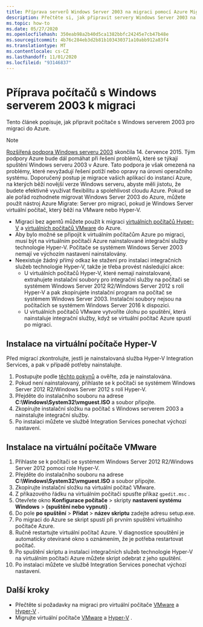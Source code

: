 ```yaml
---
title: Příprava serverů Windows Server 2003 na migraci pomocí Azure Migrate
description: Přečtěte si, jak připravit servery Windows Server 2003 na migraci pomocí Azure Migrate.
ms.topic: how-to
ms.date: 05/27/2020
ms.openlocfilehash: 350eab98a2b40d5ca1382bbfc24245e7cb47b48e
ms.sourcegitcommit: 4b76c284eb3d2b81b103430371a10abb912a83f4
ms.translationtype: MT
ms.contentlocale: cs-CZ
ms.lasthandoff: 11/01/2020
ms.locfileid: "93146837"
---
```

# <a name="prepare-windows-server-2003-machines-for-migration"></a>Příprava počítačů s Windows serverem 2003 k migraci

Tento článek popisuje, jak připravit počítače s Windows serverem 2003 pro migraci do Azure. 


> [!NOTE]
> [Rozšířená podpora Windows serveru 2003](/troubleshoot/azure/virtual-machines/run-win-server-2003#microsoft-windows-server-2003-end-of-support) skončila 14. července 2015.  Tým podpory Azure bude dál pomáhat při řešení problémů, které se týkají spuštění Windows serveru 2003 v Azure. Tato podpora je však omezená na problémy, které nevyžadují řešení potíží nebo opravy na úrovni operačního systému. Doporučený postup je migrace vašich aplikací do instancí Azure, na kterých běží novější verze Windows serveru, abyste měli jistotu, že budete efektivně využívat flexibilitu a spolehlivost cloudu Azure. Pokud se ale pořád rozhodnete migrovat Windows Server 2003 do Azure, můžete použít nástroj Azure Migrate: Server pro migraci, pokud je Windows Server virtuální počítač, který běží na VMware nebo Hyper-V.


- Migraci bez agentů můžete použít k migraci [virtuálních počítačů Hyper-V](tutorial-migrate-hyper-v.md) a [virtuálních počítačů VMware](tutorial-migrate-vmware.md) do Azure.
- Aby bylo možné se připojit k virtuálním počítačům Azure po migraci, musí být na virtuálním počítači Azure nainstalované integrační služby technologie Hyper-V. Počítače se systémem Windows Server 2003 nemají ve výchozím nastavení nainstalovány.
- Neexistuje žádný přímý odkaz ke stažení pro instalaci integračních služeb technologie Hyper-V, takže je třeba provést následující akce:
    - U virtuálních počítačů Hyper-V, které nemají nainstalované, extrahujete instalační soubory pro integrační služby na počítači se systémem Windows Server 2012 R2/Windows Server 2012 s rolí Hyper-V a pak zkopírujete instalační program na počítač se systémem Windows Server 2003. Instalační soubory nejsou na počítačích se systémem Windows Server 2016 k dispozici.
    - U virtuálních počítačů VMware vytvoříte úlohu po spuštění, která nainstaluje integrační služby, když se virtuální počítač Azure spustí po migraci.


## <a name="install-on-hyper-v-vms"></a>Instalace na virtuální počítače Hyper-V

Před migrací zkontrolujte, jestli je nainstalovaná služba Hyper-V Integration Services, a pak v případě potřeby nainstalujte.

1. Postupujte podle [těchto pokynů](/windows-server/virtualization/hyper-v/manage/manage-hyper-v-integration-services#turn-an-integration-service-on-or-off-using-hyper-v-manager) a ověřte, zda je nainstalována.
2. Pokud není nainstalovaný, přihlaste se k počítači se systémem Windows Server 2012 R2/Windows Server 2012 s rolí Hyper-V.
3. Přejděte do instalačního souboru na adrese **C:\Windows\System32\vmguest.ISO** a soubor připojte.
2. Zkopírujte instalační složku na počítač s Windows serverem 2003 a nainstalujte integrační služby.
4. Po instalaci můžete ve službě Integration Services ponechat výchozí nastavení. 

## <a name="install-on-vmware-vms"></a>Instalace na virtuální počítače VMware

1. Přihlaste se k počítači se systémem Windows Server 2012 R2/Windows Server 2012 pomocí role Hyper-V.
2. Přejděte do instalačního souboru na adrese **C:\Windows\System32\vmguest.ISO** a soubor připojte.
3. Zkopírujte instalační složku na virtuální počítač VMware.
4. Z příkazového řádku na virtuálním počítači spusťte příkaz ```gpedit.msc``` .
5. Otevřete okno **Konfigurace počítače**  >  skripty **nastavení systému Windows**  >  **(spuštění nebo vypnutí)** .
6. Do pole **po spuštění**  >  **Přidat**  >  **název skriptu** zadejte adresu setup.exe.
7. Po migraci do Azure se skript spustí při prvním spuštění virtuálního počítače Azure.
8. Ručně restartujte virtuální počítač Azure. V diagnostice spouštění je automaticky otevírané okno s oznámením, že je potřeba restartovat počítač.
9. Po spuštění skriptu a instalaci integračních služeb technologie Hyper-V na virtuálním počítači Azure můžete skript odebrat z jeho spuštění.
10. Po instalaci můžete ve službě Integration Services ponechat výchozí nastavení. 

## <a name="next-steps"></a>Další kroky

- Přečtěte si požadavky na migraci pro virtuální počítače [VMware](migrate-support-matrix-vmware-migration.md) a [Hyper-V](migrate-support-matrix-hyper-v-migration.md) .
- Migrujte virtuální počítače [VMware](server-migrate-overview.md) a [Hyper-V](tutorial-migrate-hyper-v.md) .
